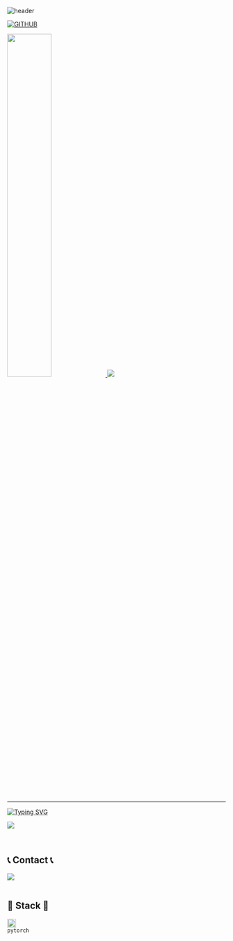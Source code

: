 
<!--
**JungYouM/JungYouM** is a ✨ _special_ ✨ repository because its `README.md` (this file) appears on your GitHub profile.

Here are some ideas to get you started:

- 🔭 I’m currently working on ...
- 🌱 I’m currently learning ...
- 👯 I’m looking to collaborate on ...
- 🤔 I’m looking for help with ...
- 💬 Ask me about ...
- 📫 How to reach me: ...
- 😄 Pronouns: ...
- ⚡ Fun fact: ...
-->

![header](https://capsule-render.vercel.app/api?type=waving&color=timeGradient&text=Welcome%20to%20YouMin's%20GitHub%20👋&animation=twinkling&fontSize=35&fontAlignY=40&fontAlign=65&height=250)

[![GITHUB](https://hits.seeyoufarm.com/api/count/incr/badge.svg?url=https%3A%2F%2Fgithub.com%2FJungYouM&count_bg=%23F29494&title_bg=%232F2E2E&icon=github.svg&icon_color=%23FFFFFF&title=GITHUB&edge_flat=false)](https://github.com/JungYouM)



<a href="s">
  <img src="https://github-readme-stats.vercel.app/api?username=JungYouM&theme=tokyonight&show_icons=true" width="45%" />
</a>
<a href="s">
  <img src="https://github-readme-stats.vercel.app/api/top-langs/?username=JungYouM&exclude_repo=dkssud8150.github.io&layout=compact&theme=tokyonight" />
</a>


---
[![Typing SVG](https://readme-typing-svg.herokuapp.com/?color=f0f6fc&lines=Hello+World🤖&font=Redressed&size=20)](https://git.io/typing-svg)


![](https://github-profile-summary-cards.vercel.app/api/cards/profile-details?username=JungYouM&theme=nord_dark)


<br>

## 📞 Contact 📞
<div style="display:flex; flex-direction:row;">
    </a>
    <a href="mailto:dbalsdbals000@gmail.com">
        <img src="https://img.shields.io/badge/Gmail-EA4335?style=for-the-badge&logo=Gmail&logoColor=white"> 
    </a>
</div><br>

## 🔨 Stack 🔨
<code><img alt = "3.1 Python" height="20" src="https://cdn.icon-icons.com/icons2/2699/PNG/512/pytorch_logo_icon_170820.png"> pytorch</code>
